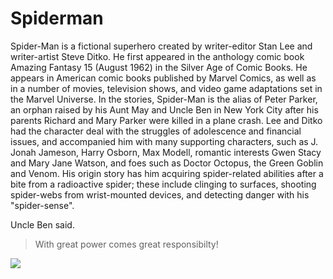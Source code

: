 # Spiderman

Spider-Man is a fictional superhero created by writer-editor Stan Lee and writer-artist Steve Ditko. He first appeared in the anthology comic book Amazing Fantasy 15 (August 1962) in the Silver Age of Comic Books. He appears in American comic books published by Marvel Comics, as well as in a number of movies, television shows, and video game adaptations set in the Marvel Universe. In the stories, Spider-Man is the alias of Peter Parker, an orphan raised by his Aunt May and Uncle Ben in New York City after his parents Richard and Mary Parker were killed in a plane crash. Lee and Ditko had the character deal with the struggles of adolescence and financial issues, and accompanied him with many supporting characters, such as J. Jonah Jameson, Harry Osborn, Max Modell, romantic interests Gwen Stacy and Mary Jane Watson, and foes such as Doctor Octopus, the Green Goblin and Venom. His origin story has him acquiring spider-related abilities after a bite from a radioactive spider; these include clinging to surfaces, shooting spider-webs from wrist-mounted devices, and detecting danger with his "spider-sense".

Uncle Ben said.

> With great power comes great responsibilty!

<img src="https://upload.wikimedia.org/wikipedia/en/2/21/Web_of_Spider-Man_Vol_1_129-1.png" />
